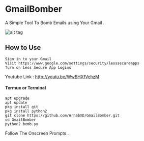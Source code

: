 # GmailBomber
A Simple Tool To Bomb Emails using Your Gmail .

![alt tag](https://i.ibb.co/7nhgnwB/IMG-20190912-020133.jpg)

## How to Use
```
Sign in to your Gmail
Visit https://www.google.com/settings/security/lesssecureapps
Turn on Less Secure App Logins
```
Youtube Link : http://youtu.be/WwBHXfVchzM

#### Termux or Terminal
```
apt upgrade
apt update
pkg install git
pkg install python2
git clone https://github.com/ArnabXD/GmailBomber.git
cd GmailBomber
python2 bomb.py
```
Follow The Onscreen Prompts .
